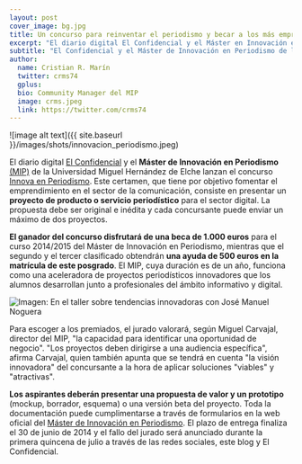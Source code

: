 ```yaml
---
layout: post
cover_image: bg.jpg
title: Un concurso para reinventar el periodismo y becar a los más emprendedores
excerpt: "El diario digital El Confidencial y el Máster en Innovación en Periodismo lanzan el concurso Innova en Periodismo. Este certamen, que tiene por objetivo fomentar el emprendimiento en el sector de la comunicación, consiste en presentar un proyecto de producto o servicio periodístico para el sector digital. La propuesta debe ser original e inédita y cada concursante puede enviar un máximo de dos proyectos."
subtitle: "El Confidencial y el Máster de Innovación en Periodismo de la UMH aúnan fuerzas para fomentar la creación de nuevos proyectos informativos."
author:
  name: Cristian R. Marín
  twitter: crms74
  gplus:  
  bio: Community Manager del MIP
  image: crms.jpeg
  link: https://twitter.com/crms74
---
```

![image alt text]({{ site.baseurl }}/images/shots/innovacion_periodismo.jpeg)

El diario digital [El Confidencial](http://www.elconfidencial.com/ "Ir al sitio") y el **Máster de Innovación en Periodismo** [(MIP)](http://mip.umh.es) de la Universidad Miguel Hernández de Elche lanzan el concurso [Innova en Periodismo](http://mip.umh.es/concurso.htm). Este certamen, que tiene por objetivo fomentar el emprendimiento en el sector de la comunicación, consiste en presentar un **proyecto de producto o servicio periodístico** para el sector digital. La propuesta debe ser original e inédita y cada concursante puede enviar un máximo de dos proyectos.

**El ganador del concurso disfrutará de una beca de 1.000 euros** para el curso 2014/2015 del Máster de Innovación en Periodismo, mientras que el segundo y el tercer clasificado obtendrán **una ayuda de 500 euros en la matrícula de este posgrado**. El MIP, cuya duración es de un año, funciona como una aceleradora de proyectos periodísticos innovadores que los alumnos desarrollan junto a profesionales del ámbito informativo y digital.

![Imagen: En el taller sobre tendencias innovadoras con José Manuel Noguera](http://dl.dropboxusercontent.com/u/3578704/Fotos_MIP/47.jpg)

Para escoger a los premiados, el jurado valorará, según Miguel Carvajal, director del MIP, "la capacidad para identificar una oportunidad de negocio". "Los proyectos deben dirigirse a una audiencia específica", afirma Carvajal, quien también apunta que se tendrá en cuenta "la visión innovadora" del concursante a la hora de aplicar soluciones "viables" y "atractivas".

**Los aspirantes deberán presentar una propuesta de valor y un prototipo** (mockup, borrador, esquema) o una versión beta del proyecto. Toda la documentación puede cumplimentarse a través de
formularios en la web oficial del [Máster de Innovación en Periodismo](http://mip.umh.es/concurso.htm). El plazo de entrega finaliza el 30 de junio de 2014 y el fallo del jurado será anunciado durante la primera quincena de julio a través de las redes sociales, este blog y El Confidencial.
